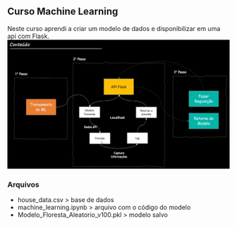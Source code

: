 ## Curso Machine Learning
Neste curso aprendi a criar um modelo de dados e disponibilizar em uma api com Flask.
![course_content.png](course_content.png)
### Arquivos
- house_data.csv > base de dados
- machine_learning.ipynb > arquivo com o código do modelo
- Modelo_Floresta_Aleatorio_v100.pkl > modelo salvo